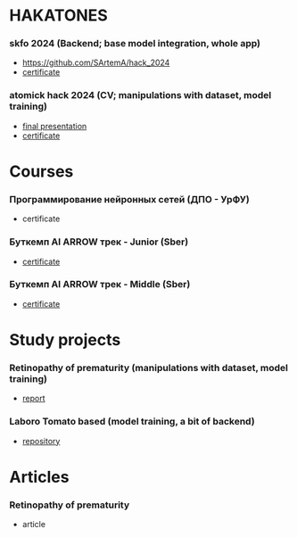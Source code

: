 # HAKATONES
<!-- (тип задачи; что делал) -->
### skfo 2024 (Backend; base model integration, whole app)
- https://github.com/SArtemA/hack_2024
- [certificate](https://github.com/SArtemA/for_resume/blob/main/skfo_2024.pdf)
### atomick hack 2024 (CV; manipulations with dataset, model training)
- [final presentation](https://docs.google.com/presentation/d/1-NTaia7MFb5pJkFgTn0XUrblAdl7VTQ-fyiH5x10V2k/edit?usp=sharing)
- [certificate](https://github.com/SArtemA/for_resume/blob/main/Certificate_2024-06-27_06_25_46.366Z.pdf)

# Courses
<!-- (Название (кто проводил)) -->
### Программирование нейронных сетей (ДПО - УрФУ)
- certificate
### Буткемп AI ARROW трек - Junior (Sber)
- [certificate](https://github.com/SArtemA/for_resume/blob/5431c3dd3a3b76113d1612a3a00073b0fe58aa88/e78aead7-9256-4683-97d4-27087f71e7bc.pdf)
### Буткемп AI ARROW трек - Middle (Sber)
- [certificate](https://github.com/SArtemA/for_resume/blob/5431c3dd3a3b76113d1612a3a00073b0fe58aa88/09ff3d47-87a5-4b79-977d-60ac982c5464.pdf)

# Study projects
### Retinopathy of prematurity (manipulations with dataset, model training)
- [report](https://docs.google.com/document/d/19vfgs_ONlh6rCKf-wGpf6oSeHENjos7Elw2MocMCL_0/edit)
### Laboro Tomato based (model training, a bit of backend)
- [repository](https://github.com/SArtemA/PE_22_team)

# Articles
### Retinopathy of prematurity
- article
